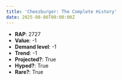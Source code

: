 ```yaml
---
title: 'Cheezburger: The Complete History'
date: 2025-08-06T00:00:00Z
---
```

- **RAP**: 2727
- **Value**: -1
- **Demand level**: -1
- **Trend**: -1
- **Projected?**: True
- **Hyped?**: True
- **Rare?**: True
